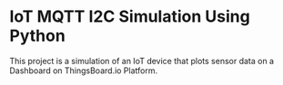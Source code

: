 # IoT MQTT I2C Simulation Using Python
This project is a simulation of an IoT device that plots sensor data on a Dashboard on ThingsBoard.io Platform. 

